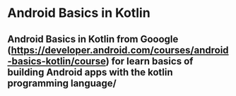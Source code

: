 # Android Basics in Kotlin
## Android Basics in Kotlin from Gooogle (https://developer.android.com/courses/android-basics-kotlin/course) for learn basics of building Android apps with the kotlin programming language/

